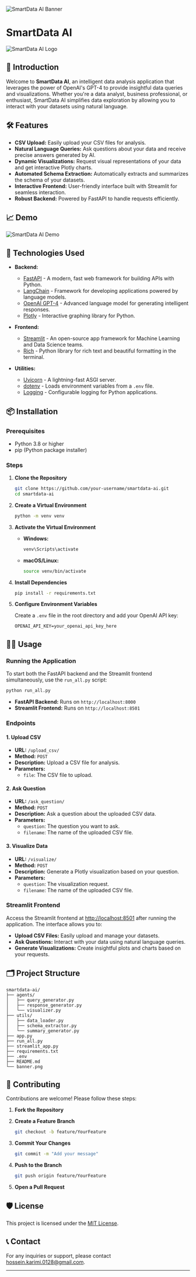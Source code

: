 ![SmartData AI Banner](./logo.png)

# SmartData AI

![SmartData AI Logo](./banner.png)

## 🚀 Introduction

Welcome to **SmartData AI**, an intelligent data analysis application that leverages the power of OpenAI's GPT-4 to provide insightful data queries and visualizations. Whether you're a data analyst, business professional, or enthusiast, SmartData AI simplifies data exploration by allowing you to interact with your datasets using natural language.

## 🛠 Features

- **CSV Upload:** Easily upload your CSV files for analysis.
- **Natural Language Queries:** Ask questions about your data and receive precise answers generated by AI.
- **Dynamic Visualizations:** Request visual representations of your data and get interactive Plotly charts.
- **Automated Schema Extraction:** Automatically extracts and summarizes the schema of your datasets.
- **Interactive Frontend:** User-friendly interface built with Streamlit for seamless interaction.
- **Robust Backend:** Powered by FastAPI to handle requests efficiently.

## 📈 Demo

![SmartData AI Demo](https://will-be-here-soon.gif)

## 🧰 Technologies Used

- **Backend:**
  - [FastAPI](https://fastapi.tiangolo.com/) - A modern, fast web framework for building APIs with Python.
  - [LangChain](https://langchain.com/) - Framework for developing applications powered by language models.
  - [OpenAI GPT-4](https://openai.com/product/gpt-4) - Advanced language model for generating intelligent responses.
  - [Plotly](https://plotly.com/python/) - Interactive graphing library for Python.

- **Frontend:**
  - [Streamlit](https://streamlit.io/) - An open-source app framework for Machine Learning and Data Science teams.
  - [Rich](https://rich.readthedocs.io/en/stable/) - Python library for rich text and beautiful formatting in the terminal.

- **Utilities:**
  - [Uvicorn](https://www.uvicorn.org/) - A lightning-fast ASGI server.
  - [dotenv](https://github.com/theskumar/python-dotenv) - Loads environment variables from a `.env` file.
  - [Logging](https://docs.python.org/3/library/logging.html) - Configurable logging for Python applications.

## 📦 Installation

### Prerequisites

- Python 3.8 or higher
- pip (Python package installer)

### Steps

1. **Clone the Repository**

   ```bash
   git clone https://github.com/your-username/smartdata-ai.git
   cd smartdata-ai
   ```

2. **Create a Virtual Environment**

   ```bash
   python -m venv venv
   ```

3. **Activate the Virtual Environment**

   - **Windows:**
     ```bash
     venv\Scripts\activate
     ```
   - **macOS/Linux:**
     ```bash
     source venv/bin/activate
     ```

4. **Install Dependencies**

   ```bash
   pip install -r requirements.txt
   ```

5. **Configure Environment Variables**

   Create a `.env` file in the root directory and add your OpenAI API key:

   ```env
   OPENAI_API_KEY=your_openai_api_key_here
   ```

## 🏃‍♂️ Usage

### Running the Application

To start both the FastAPI backend and the Streamlit frontend simultaneously, use the `run_all.py` script:

```bash
python run_all.py
```

- **FastAPI Backend:** Runs on `http://localhost:8000`
- **Streamlit Frontend:** Runs on `http://localhost:8501`

### Endpoints

#### 1. **Upload CSV**

- **URL:** `/upload_csv/`
- **Method:** `POST`
- **Description:** Upload a CSV file for analysis.
- **Parameters:**
  - `file`: The CSV file to upload.

#### 2. **Ask Question**

- **URL:** `/ask_question/`
- **Method:** `POST`
- **Description:** Ask a question about the uploaded CSV data.
- **Parameters:**
  - `question`: The question you want to ask.
  - `filename`: The name of the uploaded CSV file.

#### 3. **Visualize Data**

- **URL:** `/visualize/`
- **Method:** `POST`
- **Description:** Generate a Plotly visualization based on your question.
- **Parameters:**
  - `question`: The visualization request.
  - `filename`: The name of the uploaded CSV file.

### Streamlit Frontend

Access the Streamlit frontend at [http://localhost:8501](http://localhost:8501) after running the application. The interface allows you to:

- **Upload CSV Files:** Easily upload and manage your datasets.
- **Ask Questions:** Interact with your data using natural language queries.
- **Generate Visualizations:** Create insightful plots and charts based on your requests.

## 🗂 Project Structure

```
smartdata-ai/
├── agents/
│   ├── query_generator.py
│   ├── response_generator.py
│   └── visualizer.py
├── utils/
│   ├── data_loader.py
│   ├── schema_extractor.py
│   └── summary_generator.py
├── app.py
├── run_all.py
├── streamlit_app.py
├── requirements.txt
├── .env
├── README.md
└── banner.png
```

## 📝 Contributing

Contributions are welcome! Please follow these steps:

1. **Fork the Repository**
2. **Create a Feature Branch**

   ```bash
   git checkout -b feature/YourFeature
   ```

3. **Commit Your Changes**

   ```bash
   git commit -m "Add your message"
   ```

4. **Push to the Branch**

   ```bash
   git push origin feature/YourFeature
   ```

5. **Open a Pull Request**

## 🛡 License

This project is licensed under the [MIT License](LICENSE).

## 📞 Contact

For any inquiries or support, please contact [hossein.karimi.0128@gmail.com](mailto:hossein.karimi.0128@gmail.com).

---
```